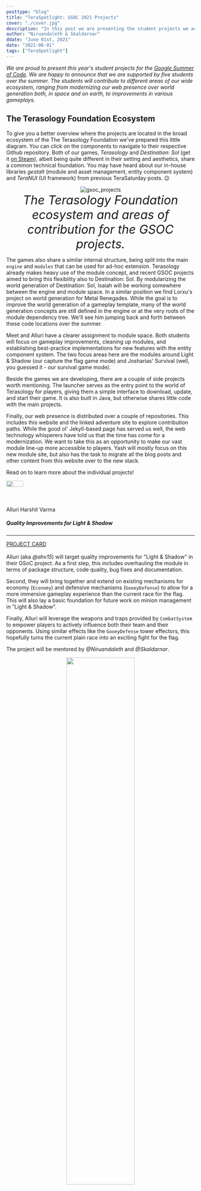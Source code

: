 ```yaml
---
posttype: "blog"
title: "TeraSpotlight: GSOC 2021 Projects"
cover: "./cover.jpg"
description: "In this post we are presenting the student projects we accepted for this year's edition of Google Summer of Code (GSOC)."
author: "Niruandaleth & Skaldarnar"
ddate: "June 01st, 2021"
date: "2021-06-01"
tags: ["TeraSpotlight"]
---
```


_We are proud to present this year's student projects for the [Google Summer of Code]._
_We are happy to announce that we are supported by five students over the summer._
_The students will contribute to different areas of our wide ecosystem, ranging from modernizing our web presence over world generation both, in space and on earth, to improvements in various gameplays._

## The Terasology Foundation Ecosystem

To give you a better overview where the projects are located in the broad ecosystem of the The Terasology Foundation we've prepared this little diagram.
You can click on the components to navigate to their respective Github repository.
Both of our games, _Terasology_ and _Destination: Sol_ (get it [on Steam](https://store.steampowered.com/app/342980/Destination_Sol/)), albeit being quite different in their setting and aesthetics, share a common technical foundation.
You may have heard about our in-house libraries _gestalt_ (module and asset management, entity component system) and _TeraNUI_ (UI framework) from previous TeraSaturday posts. 😉

<style>
 figcaption {
  font-size: 2rem;
  font-style: italic
 }
</style>

<div align="center">
 <img class="img-fluid" src="2021-05-gsoc-projects.svg" alt="gsoc_projects" />
 <figcaption>The Terasology Foundation ecosystem and areas of contribution for the GSOC projects.</figcaption>
</div>

The games also share a similar internal structure, being split into the main `engine` and `modules` that can be used for ad-hoc extension.
Terasology already makes heavy use of the module concept, and recent GSOC projects aimed to bring this flexibility also to Destination: Sol.
By modularizing the world generation of Destination: Sol, Isaiah will be working somewhere between the engine and module space.
In a similar position we find Lorxu's project on world generation for Metal Renegades.
While the goal is to improve the world generation of a gameplay template, many of the world generation concepts are still defined in the engine or at the very roots of the module dependency tree.
We'll see him jumping back and forth between these code locations over the summer.

Meet and Alluri have a clearer assignment to module space.
Both students will focus on gameplay improvements, cleaning up modules, and establishing best-practice implementations for new features with the entity component system.
The two focus areas here are the modules around Light & Shadow (our capture the flag game mode) and Josharias' Survival (well, you guessed it - our survival game mode).

Beside the games we are developing, there are a couple of side projects worth mentioning.
The launcher serves as the entry point to the world of Terasology for players, giving them a simple interface to download, update, and start their game.
It is also built in Java, but otherwise shares little code with the main projects.

Finally, our web presence is distributed over a couple of repositories.
This includes this website and the linked adventure site to explore contribution paths.
While the good ol' Jekyll-based page has served us well, the web technology whisperers have told us that the time has come for a modernization.
We want to take this as an opportunity to make our vast module line-up more accessible to players.
Yash will mostly focus on this new module site, but also has the task to migrate all the blog posts and other content from this website over to the new stack.

Read on to learn more about the individual projects!

<div class="col" markdown="1">
 <div class="card w-100 mt-4 shadow p-3 mb-5 bg-white rounded" style="height: 180px">
   <div class="row">
   <div class="col-2"> 
     <img  class="rounded-circle ml-4" style="height: 30%" src="https://avatars.githubusercontent.com/ahv15" />
   </div>
   <div class="col-9"> 
     <p class="card-title text-muted">Alluri Harshit Varma</p>
    <h5 class="card-text">Quality Improvements for Light & Shadow</h5>
    <hr />
    <div>
   <a class="text-warning" href="https://summerofcode.withgoogle.com/organizations/5338575677161472/#4719812875386880">PROJECT CARD</a>
    </div>
   </div>
   </div>
</div>

Alluri (aka _@ahv15_) will target quality improvements for "Light & Shadow" in their GSoC project.
As a first step, this includes overhauling the module in terms of package structure, code quality, bug fixes and documentation.

Second, they will bring together and extend on existing mechanisms for economy (`Economy`) and defensive mechanisms (`GooeyDefense`) to allow for a more immersive gameplay experience than the current race for the flag.
This will also lay a basic foundation for future work on minion management in "Light & Shadow".

Finally, Alluri will leverage the weapons and traps provided by `CombatSystem` to empower players to actively influence both their team and their opponents.
Using similar effects like the `GooeyDefense` tower effectors, this hopefully turns the current plain race into an exciting fight for the flag.

The project will be mentored by _@Niruandaleth_ and _@Skaldarnar_.

  <div align="center">
    <img src="./las-items.jpg" width="60%" />
    <figcaption>Weapons, Traps and Defensive Mechanisms for Light & Shadow</figcaption>
  </div>

<div class="card w-100 mt-4 shadow p-3 mb-5 bg-white rounded" style="height: 180px">
   <div class="row">
   <div class="col-2"> 
     <img  class="rounded-circle ml-4" style="height: 30%" src="https://avatars.githubusercontent.com/meetcshah19" />
   </div>
   <div class="col-9"> 
     <p class="card-title text-muted">Meet Shah</p>
    <h5 class="card-text">Animal Interaction Improvements in Josharia’s Survival</h5>
    <hr />
    <div>
   <a class="text-warning" href="https://summerofcode.withgoogle.com/organizations/5338575677161472/#6428949812346880">PROJECT CARD</a>
    </div>
   </div>
   </div>
</div>

Meet (aka _@meetcshah19_) is a second year student working again with Terasology.
After overhauling our "Lost" game mode last year, this year they strive to improve animal interaction in "Josharias' Survival".

The first part will bring a more pacifist way of collecting wool to craft a nice warm vest: instead of having to kill sheep to get their wool, a new shearing mechanism will be added.
The main focus for this is achieving a smooth transition between the two sheep models (unshorn and shorn) in the events of shearing and hair regrowth, providing an immersive user experience using audio and visual feedback as well as proper documentation and testing.

  <div align="center">
    <img src="./sheep.png" width="50%" />
    <figcaption>Unshorn and shorn sheep</figcaption>
  </div>

The rest of the project will focus on improving spawning animals such that in addition to spawning when chunks are loaded, both, deer and sheep, can also spawn over time in already loaded chunks.
Furthermore, Meet will improve the `Fences` module to allow for properly flocking sheep and add behavior that will make sheep follow food, allowing players to lure them.

The project will be mentored by _@Niruandaleth_ and _@keturn_, with additional support from _@casals_ and last year's student _@ktksan_.

<div class="card w-100 mt-4 shadow p-3 mb-5 bg-white rounded" style="height: 180px">
   <div class="row">
   <div class="col-2"> 
     <img  class="rounded-circle ml-4" style="height: 30%" src="https://avatars.githubusercontent.com/tolziplohu" />
   </div>
   <div class="col-9"> 
     <p class="card-title text-muted">Lorxu</p>
    <h5 class="card-text">Distinct Terrain Features for Metal Renegades</h5>
    <hr />
    <div>
   <a class="text-warning" href="https://summerofcode.withgoogle.com/organizations/5338575677161472/#6733281816477696"> PROJECT CARD</a>
    </div>
   </div>
   </div>
</div>

Metal Renegades is meant to feel like an immersive Old West-style world.
Right now, it’s just a desert, with some mountains made out of sand.
_@Lorxu_ (aka _@tolziplohu_) proposed to expand that with more interesting terrain typical of the Old West:
mesas where rock around a plateau has eroded away, canyons where rivers have cut deep into the rock, mountains made of rock instead of sand, and more.
A "small proof of concept" in shadertoy looks already promising.
The implementation in Terasology should look somewhat better, using actual multi-octave simplex noise 👨‍🏫.

  <div align="center">
    <iframe width="640" height="360" frameborder="0" src="https://www.shadertoy.com/embed/fdfGDN?gui=true&t=10&paused=true&muted=false" allowfullscreen></iframe>
  </div>

Additionally, the project covers the creation of a realistic distribution of flora and fauna.
On one hand, the terrain generation should be fairly realistic and follow principles of real-life geology.
On the other hand, it needs to look nice and work well on the scale of actual gameplay (so features should generally be fairly small, so you can see them all) and be performant in an infinite world (so something like simulating erosion directly wouldn’t work).

The project will be mentored by _@Skaldarnar_ and _@keturn_, with additional support from _@Suhas_ (aka _@agent-q1_).

<div class="card w-100 mt-4 shadow p-3 mb-5 bg-white rounded" style="height: 180px">
   <div class="row">
   <div class="col-2"> 
     <img  class="rounded-circle ml-4" style="height: 30%" src="https://avatars.githubusercontent.com/ryuk156" />
   </div>
   <div class="col-9"> 
     <p class="card-title text-muted">Yash Patel</p>
    <h5 class="card-text">Migrate Web Presence to new Module Site</h5>
    <hr />
    <div>
   <a class="text-warning" href="https://summerofcode.withgoogle.com/organizations/5338575677161472/#5855615500419072">PROJECT CARD</a>
    </div>
   </div>
   </div>
</div>

Yash (aka _@ryuk156_) will be working on migrating our current web (splash) site to the module site originally started by _@majordwarf_ two years ago.
The first part of their project will target the pipeline for collecting module data for generating module documentation for the module site based on the previous work done by _@majordwarf_.
In addition to that, the module site build and deployment pipeline needs to be revisited to update and properly integrate it into the development processes of Terasology and the module site.
Documenting both pipelines for our fellow contributors shall make it easy for interested parties to join the effort in the future.

  <div align="center">
    <img src="./module-site.jpg" width="60%" />
    <figcaption>Exemplary module overview on the module site</figcaption>
  </div>

The second part of Yash's project will entail re-designing and improving the module site.
Amongst others, improving blog and module search, user experience and overhauling the gallery will be items to work on.
Furthermore, as a special goodie for current and future blog post authors, Yash will work on automated preview image generation especially for our recurring blog post series "TeraSaturday" and "TeraSpotlight".
The idea for this is to leverage in-game screenshots for the gallery, but also for blog post preview images, by adding a text overlay based on the blog post tag and number.

The final part of the migration project will be the actual migration of the current website's contents into the module site.
With everything in place, `terasology.org` can be adjusted to show the module site instead of our current website.

The project will be mentored by _@majordwarf_ and _@Michael P_, with additional support from _@Niruandaleth_ and _@Cervator_.

<div class="card w-100 mt-4 shadow p-3 mb-5 bg-white rounded" style="height: 180px">
   <div class="row">
   <div class="col-2"> 
     <img  class="rounded-circle ml-4" style="height: 60%" src="https://avatars.githubusercontent.com/IsaiahBlanks" />
   </div>
   <div class="col-9"> 
     <p class="card-title text-muted">Isaiah Blanks</p>
    <h5 class="card-text">Destination: Sol World-Gen Modularization</h5>
    <hr />
    <div>
   <a class="text-warning" href="https://summerofcode.withgoogle.com/organizations/5338575677161472/#4852389992988672">PROJECT CARD</a>
    </div>
   </div>
   </div>
</div>

Isaiah (aka _@IsaiahBlanks_) aims to create a modular framework for world generation in Destination: Sol.
The main motivation behind this project is to allow more flexibility in the way the world can be generated.
Instead of the current system which has very few options for world generation, Isaiah's work will lay the foundation for a system which can support many options.

The new world-gen system will consist of a `WorldBuilder` class which will be able to initialize various types of `Generator` classes.
These `Generator` classes will represent the various different entities that make up the Destination: Sol world: solar systems, planets, and mazes.

The generators will be implementations of abstract classes, such as `PlanetGenerator` for planets or `SolSystemGenerator` for solar systems.
In addition, there will be specific implementations of these classes, like `DefaultSolSystemGenerator` or `DefaultPlanetGenerator`.

This will serve as the foundation for more interesting generators, allowing for behaviors like `DesertPlanetGenerator` or `WaterPlanetGenerator` etc.

> With this project, I hope to add a lot of flair to the way world generation is done in Destination: Sol.
>
> Look forward to the ability to implement custom SolSystems, Planets, and Mazes!

The project will be mentored by _@Nicholas Bates_ and _@Cervator_, with additional support from last year's student _@Isaac L_.

  <div align="center">
    <img src="./dest-sol-worldgen.png" />
    <figcaption>Planned world generation flow for Destination: Sol.</figcaption>
  </div>

</div>

<!-- References -->

[google summer of code]: https://summerofcode.withgoogle.com/
